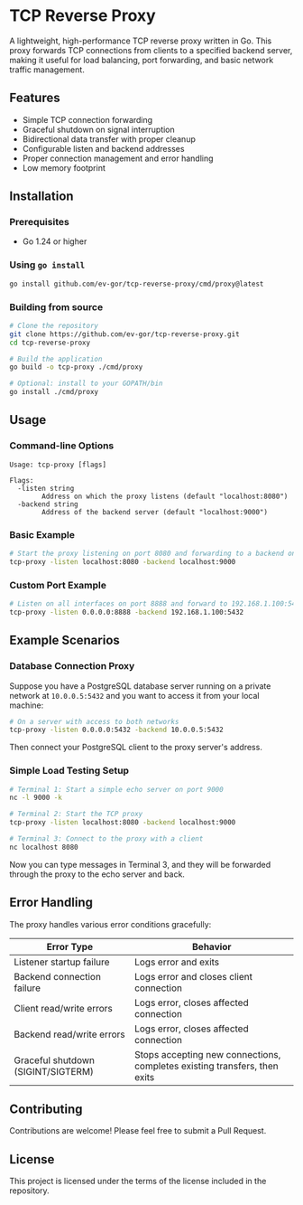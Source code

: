# TCP Reverse Proxy

A lightweight, high-performance TCP reverse proxy written in Go. This proxy forwards TCP connections from clients to a specified backend server, making it useful for load balancing, port forwarding, and basic network traffic management.

## Features

- Simple TCP connection forwarding
- Graceful shutdown on signal interruption
- Bidirectional data transfer with proper cleanup
- Configurable listen and backend addresses
- Proper connection management and error handling
- Low memory footprint

## Installation

### Prerequisites

- Go 1.24 or higher

### Using `go install`

```bash
go install github.com/ev-gor/tcp-reverse-proxy/cmd/proxy@latest
```

### Building from source

```bash
# Clone the repository
git clone https://github.com/ev-gor/tcp-reverse-proxy.git
cd tcp-reverse-proxy

# Build the application
go build -o tcp-proxy ./cmd/proxy

# Optional: install to your GOPATH/bin
go install ./cmd/proxy
```

## Usage

### Command-line Options

```
Usage: tcp-proxy [flags]

Flags:
  -listen string
        Address on which the proxy listens (default "localhost:8080")
  -backend string
        Address of the backend server (default "localhost:9000")
```

### Basic Example

```bash
# Start the proxy listening on port 8080 and forwarding to a backend on port 9000
tcp-proxy -listen localhost:8080 -backend localhost:9000
```

### Custom Port Example

```bash
# Listen on all interfaces on port 8888 and forward to 192.168.1.100:5432
tcp-proxy -listen 0.0.0.0:8888 -backend 192.168.1.100:5432
```

## Example Scenarios

### Database Connection Proxy

Suppose you have a PostgreSQL database server running on a private network at `10.0.0.5:5432` and you want to access it from your local machine:

```bash
# On a server with access to both networks
tcp-proxy -listen 0.0.0.0:5432 -backend 10.0.0.5:5432
```

Then connect your PostgreSQL client to the proxy server's address.

### Simple Load Testing Setup

```bash
# Terminal 1: Start a simple echo server on port 9000
nc -l 9000 -k

# Terminal 2: Start the TCP proxy
tcp-proxy -listen localhost:8080 -backend localhost:9000

# Terminal 3: Connect to the proxy with a client
nc localhost 8080
```

Now you can type messages in Terminal 3, and they will be forwarded through the proxy to the echo server and back.

## Error Handling

The proxy handles various error conditions gracefully:

| Error Type | Behavior |
|------------|----------|
| Listener startup failure | Logs error and exits |
| Backend connection failure | Logs error and closes client connection |
| Client read/write errors | Logs error, closes affected connection |
| Backend read/write errors | Logs error, closes affected connection |
| Graceful shutdown (SIGINT/SIGTERM) | Stops accepting new connections, completes existing transfers, then exits |

## Contributing

Contributions are welcome! Please feel free to submit a Pull Request.

## License

This project is licensed under the terms of the license included in the repository.
